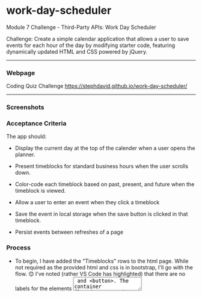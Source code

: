 # work-day-scheduler
Module 7 Challenge - Third-Party APIs: Work Day Scheduler

Challenge: Create a simple calendar application that allows a user to save events for each hour of the day by modifying starter code, featuring dynamically updated HTML and CSS powered by jQuery.

---

### Webpage

Coding Quiz Challenge
https://stephdavid.github.io/work-day-scheduler/

---

### Screenshots


### Acceptance Criteria

The app should:

* Display the current day at the top of the calender when a user opens the planner.
 
* Present timeblocks for standard business hours when the user scrolls down.
 
* Color-code each timeblock based on past, present, and future when the timeblock is viewed.
 
* Allow a user to enter an event when they click a timeblock

* Save the event in local storage when the save button is clicked in that timeblock.

* Persist events between refreshes of a page


### Process

* To begin, I have added the "Timeblocks" rows to the html page. While not required as the provided html and css is in bootstrap, I'll go with the flow. 😊 I've noted (rather VS Code has highlighted) that there are no labels for the elements <textarea> and <button>. The container flex doesn't work when I add them. Something to look into later.

* I have added today's date - but it's in a cryptic format. Something to ask about in class tonight.

* A good class today. Hat tip to Husman, our instructor for letting us know how to handle "ordinal" numbers. The date now reads as requested.

* As well, I tried to handle the label issue, adding the label and giving it, rather than the textarea or button elements, the bootstrap class attributes. But the display is off. Still a TODO:

* The next morning: A good reason to use ARIA: Added an aria-label to the textarea and button element for accessibility.

* Added jQuery click events for the buttons

* For every hour block, if there is an item in local storage (if two items, the latest), then get that value and using the jQuery val() method, populate the textarea input element

+ Using dayjs, get the current hour. For every hour block determine whether it is earlier or equal to the current hour using a data attribute (data-hour). If earlier, then change the class (background-color) to past, if equal change the class (background-color) to present.






### References

Day.js
https://day.js.org/en/<br>

(Day.js) AdvancedFormat
https://day.js.org/docs/en/plugin/advanced-format<br>

Day-Planner
https://github.com/JenG1/Day-Planner/tree/master<br>

W3C - ARIA14: Using aria-label to provide an invisible label where a visible label cannot be used
https://www.w3.org/TR/WCAG20-TECHS/ARIA14.html<br>

click event
https://api.jquery.com/click/<br>

How to Set Value of Textarea in jQuery
https://www.tutorialrepublic.com/faq/how-to-set-value-of-textarea-in-jquery.php<br>

localStorage in JavaScript: A complete guide
https://blog.logrocket.com/localstorage-javascript-complete-guide/<br>

hour
https://day.js.org/docs/en/get-set/hour<br>

Is Before
https://day.js.org/docs/en/query/is-before<br>

Using data attributes
https://developer.mozilla.org/en-US/docs/Learn/HTML/Howto/Use_data_attributes<br>


